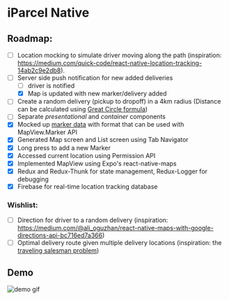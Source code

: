 # iParcel Native

## Roadmap:
* [ ] Location mocking to simulate driver moving along the path 
(inspiration: https://medium.com/quick-code/react-native-location-tracking-14ab2c9e2db8).
* [ ] Server side push notification for new added deliveries
  - [ ] driver is notified
  - [x] Map is updated with new marker/delivery added
* [ ] Create a random delivery (pickup to dropoff) in a 4km radius
(Distance can be calculated using [Great Circle formula](https://en.wikipedia.org/wiki/Great-circle_distance))
* [ ] Separate *presentational* and *container* components
* [x] Mocked up [marker data](./json/iparcel_data.json) with format that can be used with MapView.Marker API
* [x] Generated Map screen and List screen using Tab Navigator
* [x] Long press to add a new Marker
* [x] Accessed current location using Permission API
* [x] Implemented MapView using Expo's react-native-maps
* [x] Redux and Redux-Thunk for state management, Redux-Logger for debugging
* [x] Firebase for real-time location tracking database

### Wishlist:
* [ ] Direction for driver to a random delivery
(inspiration: https://medium.com/@ali_oguzhan/react-native-maps-with-google-directions-api-bc716ed7a366)
* [ ] Optimal delivery route given multiple delivery locations (inspiration: the [traveling salesman problem](https://en.wikipedia.org/wiki/Travelling_salesman_problem))

## Demo
<img src="iparcel.gif" alt="demo gif"/>